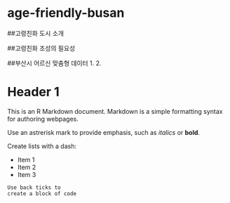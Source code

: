 age-friendly-busan
==================

##고령친화 도시 소개

##고령친화 조성의 필요성

##부산시 어르신 맞춤형 데이터
1.
2.

# Header 1

This is an R Markdown document. Markdown is a simple formatting syntax for authoring webpages.

Use an astrerisk mark to provide emphasis, such as *italics* or **bold**.

Create lists with a dash:

- Item 1
- Item 2
- Item 3

```
Use back ticks to 
create a block of code
```
[^1]: Markdown is great.
